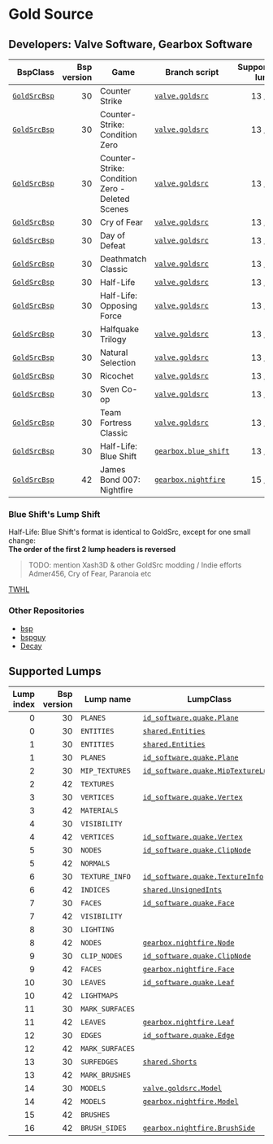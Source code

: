 # Gold Source
## Developers: Valve Software, Gearbox Software

| BspClass | Bsp version | Game | Branch script | Supported lumps | Unused lumps | Coverage |
| -------: | ----------: | ---- | ------------- | --------------: | -----------: | :------- |
| [`GoldSrcBsp`](https://github.com/snake-biscuits/bsp_tool/blob/master/bsp_tool/bsp_tool/valve.py#L11) | 30 | Counter Strike | [`valve.goldsrc`](https://github.com/snake-biscuits/bsp_tool/blob/master/bsp_tool/branches/valve/goldsrc.py) | 13 / 15 | 0 | 86.00% |
| [`GoldSrcBsp`](https://github.com/snake-biscuits/bsp_tool/blob/master/bsp_tool/bsp_tool/valve.py#L11) | 30 | Counter-Strike: Condition Zero | [`valve.goldsrc`](https://github.com/snake-biscuits/bsp_tool/blob/master/bsp_tool/branches/valve/goldsrc.py) | 13 / 15 | 0 | 86.00% |
| [`GoldSrcBsp`](https://github.com/snake-biscuits/bsp_tool/blob/master/bsp_tool/bsp_tool/valve.py#L11) | 30 | Counter-Strike: Condition Zero - Deleted Scenes | [`valve.goldsrc`](https://github.com/snake-biscuits/bsp_tool/blob/master/bsp_tool/branches/valve/goldsrc.py) | 13 / 15 | 0 | 86.00% |
| [`GoldSrcBsp`](https://github.com/snake-biscuits/bsp_tool/blob/master/bsp_tool/bsp_tool/valve.py#L11) | 30 | Cry of Fear | [`valve.goldsrc`](https://github.com/snake-biscuits/bsp_tool/blob/master/bsp_tool/branches/valve/goldsrc.py) | 13 / 15 | 0 | 86.00% |
| [`GoldSrcBsp`](https://github.com/snake-biscuits/bsp_tool/blob/master/bsp_tool/bsp_tool/valve.py#L11) | 30 | Day of Defeat | [`valve.goldsrc`](https://github.com/snake-biscuits/bsp_tool/blob/master/bsp_tool/branches/valve/goldsrc.py) | 13 / 15 | 0 | 86.00% |
| [`GoldSrcBsp`](https://github.com/snake-biscuits/bsp_tool/blob/master/bsp_tool/bsp_tool/valve.py#L11) | 30 | Deathmatch Classic | [`valve.goldsrc`](https://github.com/snake-biscuits/bsp_tool/blob/master/bsp_tool/branches/valve/goldsrc.py) | 13 / 15 | 0 | 86.00% |
| [`GoldSrcBsp`](https://github.com/snake-biscuits/bsp_tool/blob/master/bsp_tool/bsp_tool/valve.py#L11) | 30 | Half-Life | [`valve.goldsrc`](https://github.com/snake-biscuits/bsp_tool/blob/master/bsp_tool/branches/valve/goldsrc.py) | 13 / 15 | 0 | 86.00% |
| [`GoldSrcBsp`](https://github.com/snake-biscuits/bsp_tool/blob/master/bsp_tool/bsp_tool/valve.py#L11) | 30 | Half-Life: Opposing Force | [`valve.goldsrc`](https://github.com/snake-biscuits/bsp_tool/blob/master/bsp_tool/branches/valve/goldsrc.py) | 13 / 15 | 0 | 86.00% |
| [`GoldSrcBsp`](https://github.com/snake-biscuits/bsp_tool/blob/master/bsp_tool/bsp_tool/valve.py#L11) | 30 | Halfquake Trilogy | [`valve.goldsrc`](https://github.com/snake-biscuits/bsp_tool/blob/master/bsp_tool/branches/valve/goldsrc.py) | 13 / 15 | 0 | 86.00% |
| [`GoldSrcBsp`](https://github.com/snake-biscuits/bsp_tool/blob/master/bsp_tool/bsp_tool/valve.py#L11) | 30 | Natural Selection | [`valve.goldsrc`](https://github.com/snake-biscuits/bsp_tool/blob/master/bsp_tool/branches/valve/goldsrc.py) | 13 / 15 | 0 | 86.00% |
| [`GoldSrcBsp`](https://github.com/snake-biscuits/bsp_tool/blob/master/bsp_tool/bsp_tool/valve.py#L11) | 30 | Ricochet | [`valve.goldsrc`](https://github.com/snake-biscuits/bsp_tool/blob/master/bsp_tool/branches/valve/goldsrc.py) | 13 / 15 | 0 | 86.00% |
| [`GoldSrcBsp`](https://github.com/snake-biscuits/bsp_tool/blob/master/bsp_tool/bsp_tool/valve.py#L11) | 30 | Sven Co-op | [`valve.goldsrc`](https://github.com/snake-biscuits/bsp_tool/blob/master/bsp_tool/branches/valve/goldsrc.py) | 13 / 15 | 0 | 86.00% |
| [`GoldSrcBsp`](https://github.com/snake-biscuits/bsp_tool/blob/master/bsp_tool/bsp_tool/valve.py#L11) | 30 | Team Fortress Classic | [`valve.goldsrc`](https://github.com/snake-biscuits/bsp_tool/blob/master/bsp_tool/branches/valve/goldsrc.py) | 13 / 15 | 0 | 86.00% |
| [`GoldSrcBsp`](https://github.com/snake-biscuits/bsp_tool/blob/master/bsp_tool/bsp_tool/valve.py#L11) | 30 | Half-Life: Blue Shift | [`gearbox.blue_shift`](https://github.com/snake-biscuits/bsp_tool/blob/master/bsp_tool/branches/gearbox/blue_shift.py) | 13 / 15 | 0 | 86.00% |
| [`GoldSrcBsp`](https://github.com/snake-biscuits/bsp_tool/blob/master/bsp_tool/bsp_tool/valve.py#L11) | 42 | James Bond 007: Nightfire | [`gearbox.nightfire`](https://github.com/snake-biscuits/bsp_tool/blob/master/bsp_tool/branches/gearbox/nightfire.py) | 15 / 18 | 0 | 81.33% |


### Blue Shift's Lump Shift
Half-Life: Blue Shift's format is identical to GoldSrc, except for one small change:  
  **The order of the first 2 lump headers is reversed**
<!-- Complain about Randy here-->


> TODO: mention Xash3D & other GoldSrc modding / Indie efforts
> Admer456, Cry of Fear, Paranoia etc

[TWHL](https://twhl.info)


### Other Repositories
 * [bsp](https://github.com/mikejsavage/bsp)
 * [bspguy](https://github.com/wootguy/bspguy)
 * [Decay](https://github.com/AbitTheGray/Decay-Library)


## Supported Lumps
| Lump index | Bsp version | Lump name | LumpClass | Coverage |
| ---------: | ----------: | --------- | --------- | :------- |
| 0 | 30 | `PLANES` | [`id_software.quake.Plane`](https://github.com/snake-biscuits/bsp_tool/blob/master/bsp_tool/branches/id_software/quake.py#L228) | 100% |
| 0 | 30 | `ENTITIES` | [`shared.Entities`](https://github.com/snake-biscuits/bsp_tool/blob/master/bsp_tool/branches/shared.py#L43) | 100% |
| 1 | 30 | `ENTITIES` | [`shared.Entities`](https://github.com/snake-biscuits/bsp_tool/blob/master/bsp_tool/branches/shared.py#L43) | 100% |
| 1 | 30 | `PLANES` | [`id_software.quake.Plane`](https://github.com/snake-biscuits/bsp_tool/blob/master/bsp_tool/branches/id_software/quake.py#L228) | 100% |
| 2 | 30 | `MIP_TEXTURES` | [`id_software.quake.MipTextureLump`](https://github.com/snake-biscuits/bsp_tool/blob/master/bsp_tool/branches/id_software/quake.py#L258) | 90% |
| 2 | 42 | `TEXTURES` |  | 0% |
| 3 | 30 | `VERTICES` | [`id_software.quake.Vertex`](https://github.com/snake-biscuits/bsp_tool/blob/master/bsp_tool/branches/id_software/quake.py#L248) | 100% |
| 3 | 42 | `MATERIALS` |  | 0% |
| 4 | 30 | `VISIBILITY` |  | 0% |
| 4 | 42 | `VERTICES` | [`id_software.quake.Vertex`](https://github.com/snake-biscuits/bsp_tool/blob/master/bsp_tool/branches/id_software/quake.py#L248) | 100% |
| 5 | 30 | `NODES` | [`id_software.quake.ClipNode`](https://github.com/snake-biscuits/bsp_tool/blob/master/bsp_tool/branches/id_software/quake.py#L138) | 100% |
| 5 | 42 | `NORMALS` |  | 0% |
| 6 | 30 | `TEXTURE_INFO` | [`id_software.quake.TextureInfo`](https://github.com/snake-biscuits/bsp_tool/blob/master/bsp_tool/branches/id_software/quake.py#L237) | 100% |
| 6 | 42 | `INDICES` | [`shared.UnsignedInts`](https://github.com/snake-biscuits/bsp_tool/blob/master/bsp_tool/branches/shared.py#L34) | 100% |
| 7 | 30 | `FACES` | [`id_software.quake.Face`](https://github.com/snake-biscuits/bsp_tool/blob/master/bsp_tool/branches/id_software/quake.py#L160) | 100% |
| 7 | 42 | `VISIBILITY` |  | 0% |
| 8 | 30 | `LIGHTING` |  | 0% |
| 8 | 42 | `NODES` | [`gearbox.nightfire.Node`](https://github.com/snake-biscuits/bsp_tool/blob/master/bsp_tool/branches/gearbox/nightfire.py#L101) | 100% |
| 9 | 30 | `CLIP_NODES` | [`id_software.quake.ClipNode`](https://github.com/snake-biscuits/bsp_tool/blob/master/bsp_tool/branches/id_software/quake.py#L138) | 100% |
| 9 | 42 | `FACES` | [`gearbox.nightfire.Face`](https://github.com/snake-biscuits/bsp_tool/blob/master/bsp_tool/branches/gearbox/nightfire.py#L52) | 91% |
| 10 | 30 | `LEAVES` | [`id_software.quake.Leaf`](https://github.com/snake-biscuits/bsp_tool/blob/master/bsp_tool/branches/id_software/quake.py#L177) | 100% |
| 10 | 42 | `LIGHTMAPS` |  | 0% |
| 11 | 30 | `MARK_SURFACES` |  | 0% |
| 11 | 42 | `LEAVES` | [`gearbox.nightfire.Leaf`](https://github.com/snake-biscuits/bsp_tool/blob/master/bsp_tool/branches/gearbox/nightfire.py#L71) | 100% |
| 12 | 30 | `EDGES` | [`id_software.quake.Edge`](https://github.com/snake-biscuits/bsp_tool/blob/master/bsp_tool/branches/id_software/quake.py#L149) | 100% |
| 12 | 42 | `MARK_SURFACES` |  | 0% |
| 13 | 30 | `SURFEDGES` | [`shared.Shorts`](https://github.com/snake-biscuits/bsp_tool/blob/master/bsp_tool/branches/shared.py#L26) | 100% |
| 13 | 42 | `MARK_BRUSHES` |  | 0% |
| 14 | 30 | `MODELS` | [`valve.goldsrc.Model`](https://github.com/snake-biscuits/bsp_tool/blob/master/bsp_tool/branches/valve/goldsrc.py#L108) | 100% |
| 14 | 42 | `MODELS` | [`gearbox.nightfire.Model`](https://github.com/snake-biscuits/bsp_tool/blob/master/bsp_tool/branches/gearbox/nightfire.py#L87) | 83% |
| 15 | 42 | `BRUSHES` |  | 0% |
| 16 | 42 | `BRUSH_SIDES` | [`gearbox.nightfire.BrushSide`](https://github.com/snake-biscuits/bsp_tool/blob/master/bsp_tool/branches/gearbox/nightfire.py#L45) | 100% |


